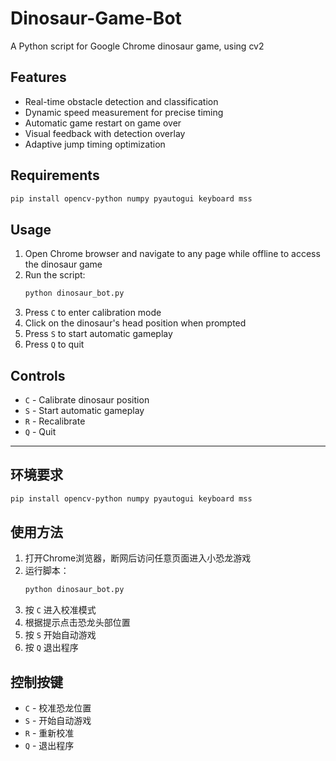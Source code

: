 # Dinosaur-Game-Bot

A Python script for Google Chrome dinosaur game, using cv2

## Features

- Real-time obstacle detection and classification
- Dynamic speed measurement for precise timing
- Automatic game restart on game over
- Visual feedback with detection overlay
- Adaptive jump timing optimization

## Requirements

```bash
pip install opencv-python numpy pyautogui keyboard mss
```

## Usage

1. Open Chrome browser and navigate to any page while offline to access the dinosaur game
2. Run the script:
   ```bash
   python dinosaur_bot.py
   ```
3. Press `C` to enter calibration mode
4. Click on the dinosaur's head position when prompted
5. Press `S` to start automatic gameplay
6. Press `Q` to quit

## Controls

- `C` - Calibrate dinosaur position
- `S` - Start automatic gameplay
- `R` - Recalibrate
- `Q` - Quit

---

## 环境要求

```bash
pip install opencv-python numpy pyautogui keyboard mss
```

## 使用方法

1. 打开Chrome浏览器，断网后访问任意页面进入小恐龙游戏
2. 运行脚本：
   ```bash
   python dinosaur_bot.py
   ```
3. 按 `C` 进入校准模式
4. 根据提示点击恐龙头部位置
5. 按 `S` 开始自动游戏
6. 按 `Q` 退出程序

## 控制按键

- `C` - 校准恐龙位置
- `S` - 开始自动游戏
- `R` - 重新校准
- `Q` - 退出程序